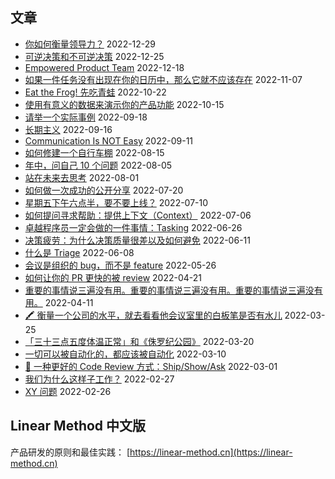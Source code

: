 ## 文章

* [你如何衡量领导力？](posts/2022/12-29-how-do-you-measure-leadership.md) 2022-12-29
* [可逆决策和不可逆决策](posts/2022/12-25-reversible-and-irreversible-decisions.md) 2022-12-25
* [Empowered Product Team](posts/2022/12-18-empowered-product-team.md) 2022-12-18
* [如果一件任务没有出现在你的日历中，那么它就不应该存在](posts/2022/11-07-use-calendar.md) 2022-11-07
* [Eat the Frog! 先吃青蛙](posts/2022/10-22-eat-the-frog-first.md) 2022-10-22
* [使用有意义的数据来演示你的产品功能](posts/2022/10-15-showcase-with-real-data.md) 2022-10-15
* [请举一个实际事例](posts/2022/09-18-give-me-a-fact-please.md) 2022-09-18
* [长期主义](posts/2022/09-16-longtermism.md) 2022-09-16
* [Communication Is NOT Easy](posts/2022/09-11-communication-is-not-easy.md) 2022-09-11
* [如何修建一个自行车棚](posts/2022/08-15-how-to-build-a-bike-shed.md) 2022-08-15
* [年中，问自己 10 个问题](posts/2022/08-05-ten-questions.md) 2022-08-05
* [站在未来去思考](posts/2022/08-01-think-in-the-future.md) 2022-08-01
* [如何做一次成功的公开分享](posts/2022/07-20-SCQA-and-six-rehearsals.md) 2022-07-20
* [星期五下午六点半，要不要上线？](posts/2022/07-10-continues-deployment-on-the-friday-afternoon.md) 2022-07-10
* [如何提问寻求帮助：提供上下文（Context）](posts/2022/07-06-ask-with-context.md) 2022-07-06
* [卓越程序员一定会做的一件事情：Tasking](posts/2022/06-26-tasking) 2022-06-26
* [决策疲劳：为什么决策质量很差以及如何避免](posts/2022/06-11-decision-fatigue.md) 2022-06-11
* [什么是 Triage](posts/2022/06-08-what-is-triage.md) 2022-06-08
* [会议是组织的 bug，而不是 feature](posts/2022/05-26-meetings-are-bugs-not-features.md) 2022-05-26
* [如何让你的 PR 更快的被 review](posts/2022/04-21-how-to-get-your-pr-reviewed.md) 2022-04-21
* [重要的事情说三遍没有用。重要的事情说三遍没有用。重要的事情说三遍没有用。](posts/2022/04-11-important-things.md) 2022-04-11
* [🖍 衡量一个公司的水平，就去看看他会议室里的白板笔是否有水儿](posts/2022/03-25_whiteboard_marker.md) 2022-03-25
* [「三十三点五度体温正常」和《侏罗纪公园》](posts/2022/03-20_33_degrees_and_jurassic_park.md) 2022-03-20
* [一切可以被自动化的，都应该被自动化](posts/2022/03-10_everything_can_be_automated_must_be_automated.md) 2022-03-10
* [🚀 一种更好的 Code Review 方式：Ship/Show/Ask](posts/2022/03-01_ship_show_ask.md) 2022-03-01
* [我们为什么这样子工作？](posts/2022/02-27_why_we_work.md) 2022-02-27
* [XY 问题](posts/2022/02-26_xy_problem.md) 2022-02-26

## Linear Method 中文版

产品研发的原则和最佳实践： [https://linear-method.cn](https://linear-method.cn)
